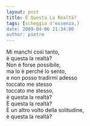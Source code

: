 ```yaml
---
layout: post
title: È Questa La Realtà?
tags: [scheggia d'essenza,]
date: 2009-04-06 21:34:00
author: pietro
---
```

Mi manchi così tanto,<br/>è questa la realtà?<br/>Non è forse possibile,<br/>ma lo è perché lo sento,<br/>e non posso tradirmi adesso<br/>toccato me stesso<br/>toccato me stesso,<br/>è questa la realtà?<br/>È questa la realtà?<br/>È un altro volto della solitudine,<br/>è questa la realtà?
